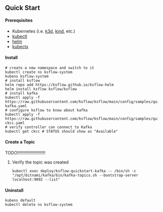 ## Quick Start

#### Prerequisites
* Kubernetes (i.e. [k3d](https://k3d.io/v5.4.6/#installation), [kind](https://kind.sigs.k8s.io/docs/user/quick-start/#installation), etc.)
* [kubectl](https://kubernetes.io/docs/tasks/tools/#kubectl)
* [helm](https://helm.sh/docs/intro/install/)
* [kubectx](https://github.com/ahmetb/kubectx)

#### Install
```shell
# create a new namespace and switch to it
kubectl create ns ksflow-system
kubens ksflow-system
# install ksflow
helm repo add https://ksflow.github.io/ksflow-helm
helm install ksflow ksflow/ksflow
# install kafka
kubectl apply -f https://raw.githubusercontent.com/ksflow/ksflow/main/config/samples/quickstart-kafka.yaml
# configure ksflow to know about kafka
kubectl apply -f https://raw.githubusercontent.com/ksflow/ksflow/main/config/samples/quickstart-ckcc.yaml
# verify controller can connect to Kafka
kubectl get ckcc # STATUS should show as "Available"
```

#### Create a Topic
TODO!!!!!!!!!!!!!!!!!!!!!!!
1. Verify the topic was created
   ```shell
   kubectl exec deploy/ksflow-quickstart-kafka -- /bin/sh -c "/opt/bitnami/kafka/bin/kafka-topics.sh --bootstrap-server localhost:9092 --list"
   ```

#### Uninstall
```shell
kubens default
kubectl delete ns ksflow-system
```